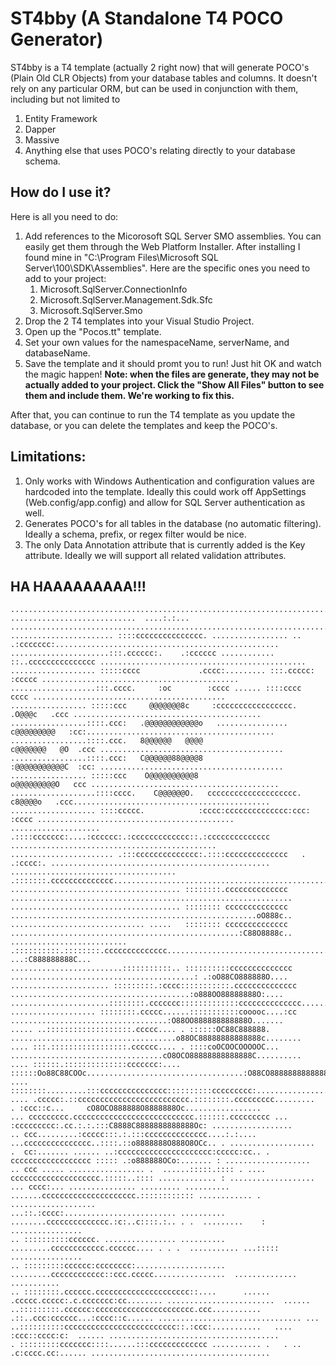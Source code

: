 ST4bby (A **S**tandalone **T4** POCO Generator)
===

ST4bby is a T4 template (actually 2 right now) that will generate POCO's (Plain Old CLR Objects) from your database tables and columns.  It doesn't rely on any particular ORM, but can be used in conjunction with them, including but not limited to

1. Entity Framework
2. Dapper
3. Massive
4. Anything else that uses POCO's relating directly to your database schema.

How do I use it?
---

Here is all you need to do:

1. Add references to the Micorosoft SQL Server SMO assemblies.  You can easily get them through the Web Platform Installer.  After installing I found mine in "C:\Program Files\Microsoft SQL Server\100\SDK\Assemblies".  Here are the specific ones you need to add to your project:
	1. Microsoft.SqlServer.ConnectionInfo
	2. Microsoft.SqlServer.Management.Sdk.Sfc
	3. Microsoft.SqlServer.Smo
2. Drop the 2 T4 templates into your Visual Studio Project.
3. Open up the "Pocos.tt" template.
4. Set your own values for the namespaceName, serverName, and databaseName.
5. Save the template and it should promt you to run!  Just hit OK and watch the magic happen!  **Note: when the files are generate, they may not be actually added to your project.  Click the "Show All Files" button to see them and include them.  We're working to fix this.**

After that, you can continue to run the T4 template as you update the database, or you can delete the templates and keep the POCO's.

Limitations:
---

1. Only works with Windows Authentication and configuration values are hardcoded into the template.  Ideally this could work off AppSettings (Web.config/app.config) and allow for SQL Server authentication as well.
2. Generates POCO's for all tables in the database (no automatic filtering).  Ideally a schema, prefix, or regex filter would be nice.
3. The only Data Annotation attribute that is currently added is the Key attribute.  Ideally we will support all related validation attributes.


HA HAAAAAAAAA!!!
---

    ..............................................................................................................................
    ............................  ....:.:... .....................................................................................
    ....................... ::::ccccccccccccccc. ................. .. .:ccccccc:..................................................
    ......................:::.cccccc:.    .:cccccc ............ ::..ccccccccccccccc ..............................................
    ................... :::::cccc             .cccc:......... :::.ccccc:       :ccccc ............................................
    ...................:::.cccc.     :oc        :cccc ...... ::::cccc             cccc ...........................................
    ................. :::::ccc     @@@@@@@8c     :ccccccccccccccccc.      .O@@@c   .ccc ..........................................
    .................::::.ccc:   .@@@@@@@@@@@@o   ................     c@@@@@@@@@   :cc:..........................................
    .................::::.ccc.   8@@@@@@   @@@@                      c@@@@@@@   @O  .ccc .........................................
    .................::::.ccc:   C@@@@@@88@@@@8                      :@@@@@@@@@@@C  :cc: .........................................
    ................. :::::ccc    O@@@@@@@@@@8                        o@@@@@@@@@O   ccc ..........................................
    ...................::::cccc.    C@@@@@@O.   cccccccccccccccccccc.   c8@@@@o   .ccc............................................
    ................... ::::ccccc.            :cccc:cccccccccccccc:ccc:         :cccc ............................................
    .................... .::::ccccccc:....:cccccc:.:ccccccccccccc::.:cccccccccccccc ..............................................
    ....................... .:::cccccccccccccc:.::::cccccccccccccc   .  .:cccc:. .................................................
    ..................................... .:::::::.cccccccccccccc.................................................................
    ...................................... ::::::::.cccccccccccccc ...............................................................
    ...................................... :::::::: cccccccccccccc .......................................................oO888c..
    .............................. .....   :::::::: cccccccccccccc ...................................................:C88O8888c..
    .......................... .::::::::::.::::::::.cccccccccccccc...........................................:: ...:C888888888C...
    .........................:::::::::::.. ::::::::::cccccccccccccc .........................................: .:oO88CO888888O....
    ...................... :::::::::.:cccc:::::::::::.cccccccccccccc ........................................:o888OO88888888O:....
    ......................::::::::.ccccccc:::::::::::::cccccccccccccc......................................oO88CO8888888888O:.....
    ................... ::::::::.ccccc......:::::::::::cooooc....:cc ...................................:O88OO888888888888O.......
    ..... ..:::::::::::::::::::.ccccc.... . ::::::OC88C888888.   .....................................o88OC88888888888888c........
    .... :::.:::::::::::::::::.cccccc.... . ::::coOCOOCOOOOOC... ..................................cO8OCO88888888888888C..........
    .... ::::::.::::::::::::::ccccccc:....  ::::::Oo88C88COOc...................................:O88CO888888888888888o............
    .... ::::::::.........:::ccccccccccccccc::::::::::ccccccccc:.............................:C88CO888888888888888Oc..............
    .... .ccccc:.::ccccccccccccccccccccccccc.::::::::.ccccccccc.........  . :ccc::c...     cO8OCO888888O8888888Oc.................
    ... ccccccccc.ccccccccccccccccccccccccccc.::::::.ccccccccc ... :ccccccccc:.cc.:.:.:::C8888C8888888888888Oc: ..................
    .. ccc.........:ccccc:::.:.:::cccccccccccccc....:.:....   ...ccccccccccccccc..::::.::o8888888O888O8OCc.. . ...................
    .  cc:....... ...... ..:ccccccccccccccccccccc:ccccc:cc.. . cccccccccccccccccc ::::: .:o888888OCo:....... : ...................
    .. ccc ..... ................. .  ......:::::.:::: . .... cccccccccccccccccccc.:::::..:::: ............. : ...................
    ... cccc:... ............... ......... .......... .......ccccccccccccccccccccc.:::::::::::: ............ . ...................
    ...::.:cccc:......................... .......... ........cccccccccccccc.:c:..c::::.:.. . .  .........    :    ................
    .. ::::::::::cccccc. ................ .......... .........cccccccccccc.cccccc.... . . .  ........... ...::::: ................
    .. :::::::::cccccc:cccccccc:.................... .........cccccccccccc::ccc.ccccc................  ..............  ...........
    .. ::::::::.cccccc.ccccccccccccccccccccc::....      ...... .ccccc.ccccc:.c.ccccccc:cc........ ........................  ......
    ..:::::::::.cccccc:cccccccccccccccccccccc.ccc........... .::..ccc:cccccc...:cccc::c...... ................................ ...
    ..::::::::::ccccccccccccccccccccccccc::.:ccc:...........   ....   :ccc::cccc:c:  ...... ......................................
    . :::::::::ccccccc::::......:::ccccccccccccc ........... .   . ..   .c:cccc.cc:...... ........................................